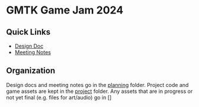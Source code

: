 # GMTK Game Jam 2024

## Quick Links
* [Design Doc](./planning/design-doc.md)
* [Meeting Notes](./planning/meeting-notes/)

## Organization
Design docs and meeting notes go in the [planning](./planning) folder. Project code and game assets are kept in the [project](./project) folder. Any assets that are in progress or not yet final (e.g. files for art/audio) go in []
